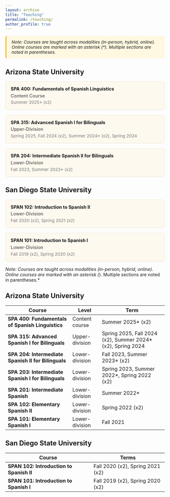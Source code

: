 ```yaml
---
layout: archive
title: "Teaching"
permalink: /teaching/
author_profile: true
---
```


<style>
 .teaching-note {
  background-color: #fff8e1;
  padding: 12px 16px;
  border-left: 4px solid #f4c542;
  margin-bottom: 24px;
  font-size: 0.85rem;
  border-radius: 6px;
}

.teaching-course {
  background-color: #fef9ef;
  border: 1px solid #f0e6d2;
  border-radius: 8px;
  padding: 12px 16px;
  margin-bottom: 16px;
  font-size: 0.9rem;
  line-height: 1.5;
  box-shadow: 0 1px 2px rgba(0,0,0,0.04);
}

.teaching-level {
  font-weight: 500;
  color: #555;
}

.teaching-term {
  font-size: 0.85rem;
  color: #777;
} 
</style>
 
  
<div class="teaching-note">
  <em>Note: Courses are taught across modalities (in-person, hybrid, online). Online courses are marked with an asterisk (*). Multiple sections are noted in parentheses.</em>
</div>

<h2>Arizona State University</h2>

<div class="teaching-course">
  <strong>SPA 400: Fundamentals of Spanish Linguistics</strong><br>
  <span class="teaching-level">Content Course</span><br>
  <span class="teaching-term">Summer 2025* (x2)</span>
</div>

<div class="teaching-course">
  <strong>SPA 315: Advanced Spanish I for Bilinguals</strong><br>
  <span class="teaching-level">Upper-Division</span><br>
  <span class="teaching-term">Spring 2025, Fall 2024 (x2), Summer 2024* (x2), Spring 2024</span>
</div>

<div class="teaching-course">
  <strong>SPA 204: Intermediate Spanish II for Bilinguals</strong><br>
  <span class="teaching-level">Lower-Division</span><br>
  <span class="teaching-term">Fall 2023, Summer 2023* (x2)</span>
</div>

<!-- Repeat for all ASU courses -->

<h2>San Diego State University</h2>

<div class="teaching-course">
  <strong>SPAN 102: Introduction to Spanish II</strong><br>
  <span class="teaching-level">Lower-Division</span><br>
  <span class="teaching-term">Fall 2020 (x2), Spring 2021 (x2)</span>
</div>

<div class="teaching-course">
  <strong>SPAN 101: Introduction to Spanish I</strong><br>
  <span class="teaching-level">Lower-Division</span><br>
  <span class="teaching-term">Fall 2019 (x2), Spring 2020 (x2)</span>
</div>










*Note: Courses are taught across modalities (in-person, hybrid, online). Online courses are marked with an asterisk (*). Multiple sections are noted in parentheses.*

## Arizona State University

| Course | Level | Term |
|---------|-------|--------------|
| **SPA 400: Fundamentals of Spanish Linguistics** | Content course | Summer 2025* (x2) |
| **SPA 315: Advanced Spanish I for Bilinguals** | Upper-division | Spring 2025, Fall 2024 (x2), Summer 2024* (x2), Spring 2024 |
| **SPA 204: Intermediate Spanish II for Bilinguals** | Lower-division | Fall 2023, Summer 2023* (x2) |
| **SPA 203: Intermediate Spanish I for Bilinguals** | Lower-division | Spring 2023, Summer 2022*, Spring 2022 (x2) |
| **SPA 201: Intermediate Spanish** | Lower-division | Summer 2022* |
| **SPA 102: Elementary Spanish II** | Lower-division | Spring 2022 (x2) |
| **SPA 101: Elementary Spanish I** | Lower-division | Fall 2021 |

## San Diego State University

| Course | Terms |
|---------|-------|
| **SPAN 102: Introduction to Spanish II** | Fall 2020 (x2), Spring 2021 (x2) |
| **SPAN 101: Introduction to Spanish I** | Fall 2019 (x2), Spring 2020 (x2) |
